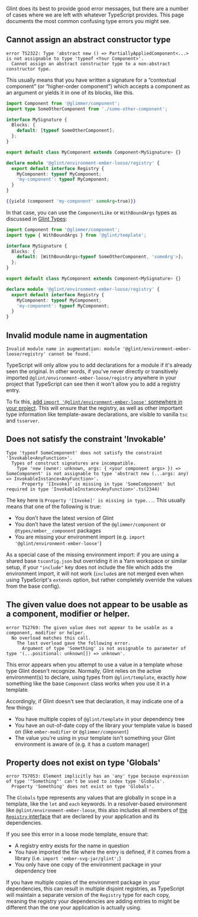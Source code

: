 Glint does its best to provide good error messages, but there are a number of cases where we are left with whatever TypeScript provides. This page documents the most common confusing type errors you might see.

## Cannot assign an abstract constructor type

```
error TS2322: Type 'abstract new () => PartiallyAppliedComponent<...> is not assignable to type 'typeof <Your Component>'.
  Cannot assign an abstract constructor type to a non-abstract constructor type.
```

This usually means that you have written a signature for a “contextual component” (or “higher-order component”) which accepts a component as an argument or yields it in one of its blocks, like this.

```typescript
import Component from '@glimmer/component';
import type SomeOtherComponent from './some-other-component';

interface MySignature {
  Blocks: {
    default: [typeof SomeOtherComponent];
  };
}

export default class MyComponent extends Component<MySignature> {}

declare module '@glint/environment-ember-loose/registry' {
  export default interface Registry {
    MyComponent: typeof MyComponent;
    'my-component': typeof MyComponent;
  }
}
```

```handlebars
{{yield (component 'my-component' someArg=true)}}
```

In that case, you can use the `ComponentLike` or `WithBoundArgs` types as discussed in [Glint Types](./glint-types.md):

```typescript
import Component from '@glimmer/component';
import type { WithBoundArgs } from '@glint/template';

interface MySignature {
  Blocks: {
    default: [WithBoundArgs<typeof SomeOtherComponent, 'someArg'>];
  };
}

export default class MyComponent extends Component<MySignature> {}

declare module '@glint/environment-ember-loose/registry' {
  export default interface Registry {
    MyComponent: typeof MyComponent;
    'my-component': typeof MyComponent;
  }
}
```

## Invalid module name in augmentation

```
Invalid module name in augmentation: module '@glint/environment-ember-loose/registry' cannot be found.`
```

TypeScript will only allow you to add declarations for a module if it's already seen the original. In other words,
if you've never directly or transitively imported `@glint/environment-ember-loose/registry` anywhere in your project
that TypeScript can see then it won't allow you to add a registry entry.

To fix this, [add `import '@glint/environment-ember-loose'` somewhere in your project][env-import]. This will ensure that the
registry, as well as other important type information like template-aware declarations, are visible to vanilla
`tsc` and `tsserver`.

[env-import]: ./ember/installation.md

## Does not satisfy the constraint 'Invokable<AnyFunction>'

```
Type 'typeof SomeComponent' does not satisfy the constraint 'Invokable<AnyFunction>'.
  Types of construct signatures are incompatible.
    Type 'new (owner: unknown, args: { <your component args> }) => SomeComponent' is not assignable to type 'abstract new (...args: any) => InvokableInstance<AnyFunction>'.
      Property '[Invoke]' is missing in type 'SomeComponent' but required in type 'InvokableInstance<AnyFunction>'.ts(2344)
```

The key here is `Property '[Invoke]' is missing in type...`. This usually means that one of the following is true:

- You don’t have the latest version of Glint
- You don’t have the latest version of the `@glimmer/component` or `@types/ember__component` packages
- You are missing your environment import (e.g. `import '@glint/environment-ember-loose'`)

As a special case of the missing environment import: if you are using a shared base `tsconfig.json` but overriding it in a Yarn workspace or similar setup, if your `"include"` key does not include the file which adds the environment import, it will not work (`include`s are not merged even when using TypeScript's `extends` option, but rather completely override the values from the base config).

## The given value does not appear to be usable as a component, modifier or helper.

```
error TS2769: The given value does not appear to be usable as a component, modifier or helper.
  No overload matches this call.
    The last overload gave the following error.
      Argument of type 'Something' is not assignable to parameter of type '(...positional: unknown[]) => unknown'.
```

This error appears when you attempt to use a value in a template whose type Glint doesn't recognize. Normally, Glint relies on the active environment(s) to declare, using types from `@glint/template`, exactly _how_ something like the base `Component` class works when you use it in a template.

Accordingly, if Glint doesn't see that declaration, it may indicate one of a few things:
 - You have multiple copies of `@glint/template` in your dependency tree
 - You have an out-of-date copy of the library your template value is based on (like `ember-modifier` or `@glimmer/component`)
 - The value you're using in your template isn't something your Glint environment is aware of (e.g. it has a custom manager)

## Property does not exist on type 'Globals'

```
error TS7053: Element implicitly has an 'any' type because expression of type '"Something"' can't be used to index type 'Globals'.
  Property 'Something' does not exist on type 'Globals'.
```

The `Globals` type represents any values that are globally in scope in a template, like the `let` and `each` keywords. In a resolver-based environment like `@glint/environment-ember-loose`, this also includes all members of [the `Registry` interface](ember/template-registry.md) that are declared by your application and its dependencies.

If you see this error in a loose mode template, ensure that:
 - A registry entry exists for the name in question
 - You have imported the file where the entry is defined, if it comes from a library (i.e. `import 'ember-svg-jar/glint';`)
 - You only have one copy of the environment package in your dependency tree

If you have multiple copies of the environment package in your dependencies, this can result in multiple disjoint registries, as TypeScript will maintain a separate version of the `Registry` type for each copy, meaning the registry your dependencies are adding entries to might be different than the one your application is actually using.

